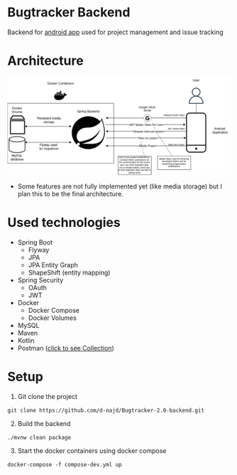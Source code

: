 # Bugtracker Backend
Backend for [android app](https://github.com/d-najd/Bugtracker-2.0-App) used for project management and issue tracking

# Architecture
![Architecture Image](./github/Backend_Architecture-modified.png)

* Some features are not fully implemented yet (like media storage) but I plan this to be the final architecture.

# Used technologies

* Spring Boot
  * Flyway
  * JPA
  * JPA Entity Graph
  * ShapeShift (entity mapping)
* Spring Security
  * OAuth 
  * JWT
* Docker 
  * Docker Compose
  * Docker Volumes
* MySQL
* Maven
* Kotlin
* Postman ([click to see Collection](./github/Bugtracker2.postman_collection.json))

# Setup

1. Git clone the project

```shell
git clone https://github.com/d-najd/Bugtracker-2.0-backend.git
```
2. Build the backend
```shell
./mvnw clean package
```
3. Start the docker containers using docker compose
```shell
docker-compose -f compose-dev.yml up 
```
